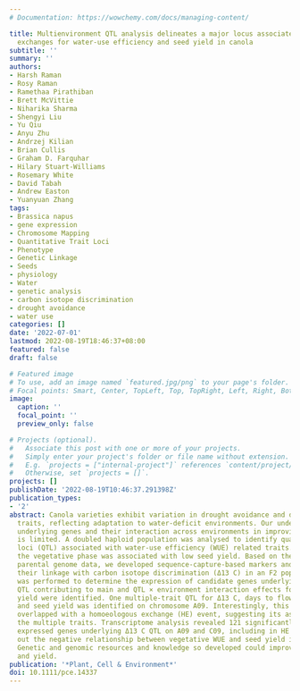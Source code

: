 ```yaml
---
# Documentation: https://wowchemy.com/docs/managing-content/

title: Multienvironment QTL analysis delineates a major locus associated with homoeologous
  exchanges for water-use efficiency and seed yield in canola
subtitle: ''
summary: ''
authors:
- Harsh Raman
- Rosy Raman
- Ramethaa Pirathiban
- Brett McVittie
- Niharika Sharma
- Shengyi Liu
- Yu Qiu
- Anyu Zhu
- Andrzej Kilian
- Brian Cullis
- Graham D. Farquhar
- Hilary Stuart-Williams
- Rosemary White
- David Tabah
- Andrew Easton
- Yuanyuan Zhang
tags:
- Brassica napus
- gene expression
- Chromosome Mapping
- Quantitative Trait Loci
- Phenotype
- Genetic Linkage
- Seeds
- physiology
- Water
- genetic analysis
- carbon isotope discrimination
- drought avoidance
- water use
categories: []
date: '2022-07-01'
lastmod: 2022-08-19T18:46:37+08:00
featured: false
draft: false

# Featured image
# To use, add an image named `featured.jpg/png` to your page's folder.
# Focal points: Smart, Center, TopLeft, Top, TopRight, Left, Right, BottomLeft, Bottom, BottomRight.
image:
  caption: ''
  focal_point: ''
  preview_only: false

# Projects (optional).
#   Associate this post with one or more of your projects.
#   Simply enter your project's folder or file name without extension.
#   E.g. `projects = ["internal-project"]` references `content/project/deep-learning/index.md`.
#   Otherwise, set `projects = []`.
projects: []
publishDate: '2022-08-19T10:46:37.291398Z'
publication_types:
- '2'
abstract: Canola varieties exhibit variation in drought avoidance and drought escape
  traits, reflecting adaptation to water-deficit environments. Our understanding of
  underlying genes and their interaction across environments in improving crop productivity
  is limited. A doubled haploid population was analysed to identify quantitative trait
  loci (QTL) associated with water-use efficiency (WUE) related traits. High WUE in
  the vegetative phase was associated with low seed yield. Based on the resequenced
  parental genome data, we developed sequence-capture-based markers and validated
  their linkage with carbon isotope discrimination (Δ13 C) in an F2 population. RNA sequencing
  was performed to determine the expression of candidate genes underlying Δ13 C QTL.
  QTL contributing to main and QTL × environment interaction effects for Δ13 C and
  yield were identified. One multiple-trait QTL for Δ13 C, days to flower, plant height,
  and seed yield was identified on chromosome A09. Interestingly, this QTL region
  overlapped with a homoeologous exchange (HE) event, suggesting its association with
  the multiple traits. Transcriptome analysis revealed 121 significantly differentially
  expressed genes underlying Δ13 C QTL on A09 and C09, including in HE regions. Sorting
  out the negative relationship between vegetative WUE and seed yield is a priority.
  Genetic and genomic resources and knowledge so developed could improve canola WUE
  and yield.
publication: '*Plant, Cell & Environment*'
doi: 10.1111/pce.14337
---
```


